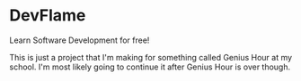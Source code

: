 # DevFlame
Learn Software Development for free!

This is just a project that I'm making for something called Genius Hour at my school. I'm most likely going to continue it after Genius Hour is over though.
